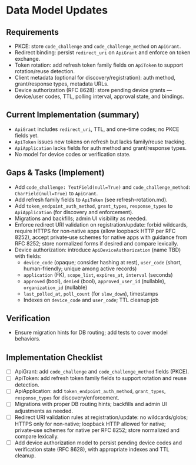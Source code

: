# Data Model Updates

## Requirements

- PKCE: store `code_challenge` and `code_challenge_method` on `ApiGrant`.
- Redirect binding: persist `redirect_uri` on `ApiGrant` and enforce on token exchange.
- Token rotation: add refresh token family fields on `ApiToken` to support rotation/reuse detection.
- Client metadata (optional for discovery/registration): auth method, grant/response types, metadata URLs.
 - Device authorization (RFC 8628): store pending device grants — device/user codes, TTL, polling interval, approval state, and bindings.

## Current Implementation (summary)

- `ApiGrant` includes `redirect_uri`, TTL, and one-time codes; no PKCE fields yet.
- `ApiToken` issues new tokens on refresh but lacks family/reuse tracking.
- `ApiApplication` lacks fields for auth method and grant/response types.
 - No model for device codes or verification state.

## Gaps & Tasks (Implement)

- Add `code_challenge: TextField(null=True)` and `code_challenge_method: CharField(null=True)` to `ApiGrant`.
- Add refresh family fields to `ApiToken` (see refresh-rotation.md).
- Add `token_endpoint_auth_method`, `grant_types`, `response_types` to `ApiApplication` (for discovery and enforcement).
- Migrations and backfills; admin UI visibility as needed.
- Enforce redirect URI validation on registration/update: forbid wildcards, require HTTPS for non‑native apps (allow loopback HTTP per RFC 8252), accept private‑use schemes for native apps with guidance from RFC 8252; store normalized forms if desired and compare lexically.
 - Device authorization: introduce `ApiDeviceAuthorization` (name TBD) with fields:
   - `device_code` (opaque; consider hashing at rest), `user_code` (short, human-friendly; unique among active records)
   - `application` (FK), `scope_list`, `expires_at`, `interval` (seconds)
   - `approved` (bool), `denied` (bool), `approved_user_id` (nullable), `organization_id` (nullable)
   - `last_polled_at`, `poll_count` (for `slow_down`), timestamps
   - Indexes on `device_code` and `user_code`; TTL cleanup job

## Verification

- Ensure migration hints for DB routing; add tests to cover model behaviors.

## Implementation Checklist

- [ ] ApiGrant: add `code_challenge` and `code_challenge_method` fields (PKCE).
- [ ] ApiToken: add refresh token family fields to support rotation and reuse detection.
- [ ] ApiApplication: add `token_endpoint_auth_method`, `grant_types`, `response_types` for discovery/enforcement.
- [ ] Migrations with proper DB routing hints; backfills and admin UI adjustments as needed.
- [ ] Redirect URI validation rules at registration/update: no wildcards/globs; HTTPS only for non‑native; loopback HTTP allowed for native; private‑use schemes for native per RFC 8252; store normalized and compare lexically.
 - [ ] Add device authorization model to persist pending device codes and verification state (RFC 8628), with appropriate indexes and TTL cleanup.
